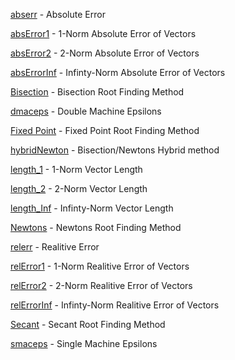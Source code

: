[abserr](https://github.com/jakeat555/math4610/blob/master/SoftwareManual/abserr.md) - Absolute Error

[absError1](https://github.com/jakeat555/math4610/blob/master/SoftwareManual/relError1.md) - 1-Norm Absolute Error of Vectors

[absError2](https://github.com/jakeat555/math4610/blob/master/SoftwareManual/relError2.md) - 2-Norm Absolute Error of Vectors

[absErrorInf](https://github.com/jakeat555/math4610/blob/master/SoftwareManual/relError1.md) - Infinty-Norm Absolute Error of Vectors

[Bisection](https://github.com/jakeat555/math4610/blob/master/SoftwareManual/Bisection.md) - Bisection Root Finding Method

[dmaceps](https://github.com/jakeat555/math4610/blob/master/SoftwareManual/dmaceps.md) - Double Machine Epsilons

[Fixed Point](https://github.com/jakeat555/math4610/blob/master/SoftwareManual/FixedPoint.md) - Fixed Point Root Finding Method

[hybridNewton](https://github.com/jakeat555/math4610/blob/master/SoftwareManual/hybridNewton.md) - Bisection/Newtons Hybrid method

[length_1](https://github.com/jakeat555/math4610/blob/master/SoftwareManual/length_1.md) - 1-Norm Vector Length

[length_2](https://github.com/jakeat555/math4610/blob/master/SoftwareManual/length_2.md) - 2-Norm Vector Length

[length_Inf](https://github.com/jakeat555/math4610/blob/master/SoftwareManual/length_Inf.md) - Infinty-Norm Vector Length

[Newtons](https://github.com/jakeat555/math4610/blob/master/SoftwareManual/Newtons.md) - Newtons Root Finding Method

[relerr](https://github.com/jakeat555/math4610/blob/master/SoftwareManual/relerr.md) - Realitive Error

[relError1](https://github.com/jakeat555/math4610/blob/master/SoftwareManual/relError1.md) - 1-Norm Realitive Error of Vectors

[relError2](https://github.com/jakeat555/math4610/blob/master/SoftwareManual/relError2.md) - 2-Norm Realitive Error of Vectors

[relErrorInf](https://github.com/jakeat555/math4610/blob/master/SoftwareManual/relError1.md) - Infinty-Norm Realitive Error of Vectors

[Secant](https://github.com/jakeat555/math4610/blob/master/SoftwareManual/Secant.md) - Secant Root Finding Method

[smaceps](https://github.com/jakeat555/math4610/blob/master/SoftwareManual/smaceps.md) - Single Machine Epsilons
